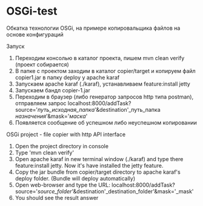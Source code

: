 # OSGi-test
Обкатка технологии OSGi, на примере копировальщика файлов на основе конфигураций

Запуск 
1) Переходим консолью в каталог проекта, пишем mvn clean verify (проект собирается)
2) В папке с проектом заходим в каталог copier/target и копируем файл copier1.jar в папку deploy у apache karaf
3) Запускаем apache karaf (./karaf), устанавливаем feature:install jetty
4) Запускаем бандл copier-1.jar
5) Переходим в браузер (либо генератор запросов http типа postman), отправляем запрос
localhost:8000/addTask?source='_путь_исходная_папка_'&destination'_путь_папка _назначения_'&mask='_маска_'
6) Появляется сообщение об успешном либо неуспешном копировании

OSGi project - file copier with http API interface
1) Open the project directory in console
2) Type 'mvn clean verify'
3) Open apache karaf in new terminal window (./karaf) and type there feature:install jetty. Now it's have installed the jetty feature. 
4) Copy the jar bundle from copier/target directory to apache karaf's deploy folder. (Bundle will deploy automatically)
5) Open web-browser and type the URL: localhost:8000/addTask?source='_source_folder_'&destination'_destination_folder'&mask='_mask'
6) You should see the result answer
